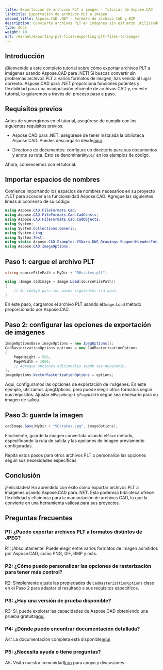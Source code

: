 ```yaml
---
title: Exportación de archivos PLT a imagen - Tutorial de Aspose.CAD
linktitle: Exportación de archivos PLT a imagen
second_title: Aspose.CAD .NET - Formato de archivo CAD y BIM
description: Convierta archivos PLT en imágenes sin esfuerzo utilizando Aspose.CAD para .NET. Explore opciones flexibles y una integración perfecta para sus necesidades de manipulación de archivos CAD.
type: docs
weight: 10
url: /es/net/exporting-plt-files/exporting-plt-files-to-image/
---
```

## Introducción

¡Bienvenido a este completo tutorial sobre cómo exportar archivos PLT a imágenes usando Aspose.CAD para .NET! Si buscas convertir sin problemas archivos PLT a varios formatos de imagen, has venido al lugar correcto. Aspose.CAD para .NET proporciona funciones potentes y flexibilidad para una manipulación eficiente de archivos CAD y, en este tutorial, lo guiaremos a través del proceso paso a paso.

## Requisitos previos

Antes de sumergirnos en el tutorial, asegúrese de cumplir con los siguientes requisitos previos:

-  Aspose.CAD para .NET: asegúrese de tener instalada la biblioteca Aspose.CAD. Puedes descargarlo desde[aquí](https://releases.aspose.com/cad/net/).

-  Directorio de documentos: configure un directorio para sus documentos y anote su ruta. Esto se denominará`MyDir` en los ejemplos de código.

Ahora, comencemos con el tutorial.

## Importar espacios de nombres

Comience importando los espacios de nombres necesarios en su proyecto .NET para acceder a la funcionalidad Aspose.CAD. Agregue las siguientes líneas al comienzo de su código:

```csharp
using Aspose.CAD.FileFormats.Cad;
using Aspose.CAD.FileFormats.Cad.CadConsts;
using Aspose.CAD.FileFormats.Cad.CadObjects;
using System;
using System.Collections.Generic;
using System.Linq;
using System.Text;
using static Aspose.CAD.Examples.CSharp.DWG_Drawings.SupportMLeaderEntityForDWGFormat;
using Aspose.CAD.ImageOptions;
```

## Paso 1: cargue el archivo PLT

```csharp
string sourceFilePath = MyDir + "50states.plt";

using (Image cadImage = Image.Load(sourceFilePath))
{
    // Su código para los pasos siguientes irá aquí.
}
```

 En este paso, cargamos el archivo PLT usando el`Image.Load` método proporcionado por Aspose.CAD.

## Paso 2: configurar las opciones de exportación de imágenes

```csharp
ImageOptionsBase imageOptions = new JpegOptions();
CadRasterizationOptions options = new CadRasterizationOptions
{
    PageHeight = 500,
    PageWidth = 1000,
    // Agregue opciones adicionales según sea necesario.
};
imageOptions.VectorRasterizationOptions = options;
```

 Aquí, configuramos las opciones de exportación de imágenes. En este ejemplo, utilizamos JpegOptions, pero puede elegir otros formatos según sus requisitos. Ajustar el`PageHeight` y`PageWidth` según sea necesario para su imagen de salida.

## Paso 3: guarde la imagen

```csharp
cadImage.Save(MyDir + "50states.jpg", imageOptions);
```

 Finalmente, guarde la imagen convertida usando el`Save` método, especificando la ruta de salida y las opciones de imagen previamente configuradas.

Repita estos pasos para otros archivos PLT o personalice las opciones según sus necesidades específicas.

## Conclusión

¡Felicidades! Ha aprendido con éxito cómo exportar archivos PLT a imágenes usando Aspose.CAD para .NET. Esta poderosa biblioteca ofrece flexibilidad y eficiencia para la manipulación de archivos CAD, lo que la convierte en una herramienta valiosa para sus proyectos.

## Preguntas frecuentes

### P1: ¿Puedo exportar archivos PLT a formatos distintos de JPEG?

R1: ¡Absolutamente! Puede elegir entre varios formatos de imagen admitidos por Aspose.CAD, como PNG, GIF, BMP y más.

### P2: ¿Cómo puedo personalizar las opciones de rasterización para tener más control?

 R2: Simplemente ajuste las propiedades del`CadRasterizationOptions` clase en el Paso 2 para adaptar el resultado a sus requisitos específicos.

### P3: ¿Hay una versión de prueba disponible?

 R3: Sí, puede explorar las capacidades de Aspose.CAD obteniendo una prueba gratuita[aquí](https://releases.aspose.com/).

### P4: ¿Dónde puedo encontrar documentación detallada?

 A4: La documentación completa está disponible[aquí](https://reference.aspose.com/cad/net/).

### P5: ¿Necesita ayuda o tiene preguntas?

 A5: Visita nuestra comunidad[foro](https://forum.aspose.com/c/cad/19) para apoyo y discusiones.
